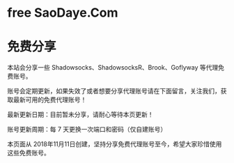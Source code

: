 # free  SaoDaye.Com

# 免费分享

本站会分享一些 Shadowsocks、ShadowsocksR、Brook、Goflyway 等代理免费账号。

账号会定期更新，如果失效了或者想要分享代理账号请在下面留言，关注我们，获取最新可用的免费代理账号！

最新更新日期：目前暂未分享，请耐心等待本页更新！

账号更新周期：每 7 天更换一次端口和密码（仅自建账号）

本页面从 2018年11月11日创建，坚持分享免费代理账号至今，希望大家珍惜使用这些免费账号。


